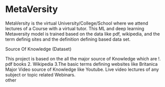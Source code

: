 # MetaVersity
MetaVersity is the virtual University/College/School where we attend lectures of a Course with a virtual tutor.
This ML and deep learning Metaversity model is trained based on the data like pdf, wikipedia, and the term definig sites and the definition defining based data set.


Source Of Knowledge (Dataset) 

This project is based on the all the major source of Knowledge which are !. pdf books 2. Wikipedia 3.The basic terms defining websites like Britanica Major Video source of Knowledge like Youtube. Live video lectures of any subject or topic related Webinars.   
other 
         

                 
        
